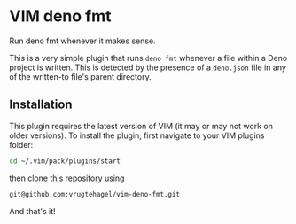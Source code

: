 # VIM deno fmt

Run deno fmt whenever it makes sense.

This is a very simple plugin that runs `deno fmt` whenever a file within a Deno
project is written. This is detected by the presence of a `deno.json` file in
any of the written-to file's parent directory.

## Installation

This plugin requires the latest version of VIM (it may or may not work on older
versions). To install the plugin, first navigate to your VIM plugins folder:

```bash
cd ~/.vim/pack/plugins/start
```

then clone this repository using

```bash
git@github.com:vrugtehagel/vim-deno-fmt.git
```

And that's it!

